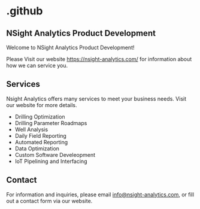 # .github

## NSight Analytics Product Development

Welcome to NSight Analytics Product Development!

Please Visit our website https://nsight-analytics.com/ for information about how we can service you.



## Services

Nsight Analytics offers many services to meet your business needs. Visit our website for more details.

- Drilling Optimization
- Drilling Parameter Roadmaps
- Well Analysis
- Daily Field Reporting
- Automated Reporting 
- Data Optimization 
- Custom Software Develeopment
- IoT Pipelining and Interfacing



## Contact

For information and inquiries, please email info@nsight-analytics.com, or fill out a contact form via our website.
